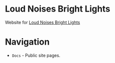 # Loud Noises Bright Lights
Website for [Loud Noises Bright Lights](https://www.loudnoisesbrightlights.co.uk)

# Navigation
- `Docs` - Public site pages.
